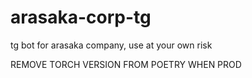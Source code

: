 # arasaka-corp-tg
tg bot for arasaka company, use at your own risk



REMOVE TORCH VERSION FROM POETRY WHEN PROD